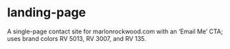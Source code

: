 # landing-page
A single-page contact site for marlonrockwood.com with an ‘Email Me’ CTA; uses brand colors RV 5013, RV 3007, and RV 135. 
